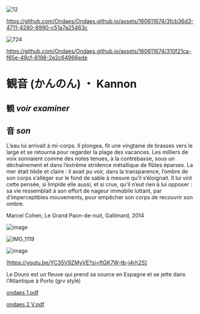 ![12](https://github.com/Ondaes/Ondaes.github.io/assets/160611674/35df982f-2fad-42c1-b6c6-e0a06f2dc4d7)

https://github.com/Ondaes/Ondaes.github.io/assets/160611674/3fcb36d3-4711-4280-8990-c51a7a25463c


![724](https://github.com/Ondaes/Ondaes.github.io/assets/160611674/c6e692f1-b968-4700-9a0f-a109e452362d)


https://github.com/Ondaes/Ondaes.github.io/assets/160611674/310f21ca-f65e-49cf-8198-2e2c64966ede



# 観音 (かんのん) ・ Kannon

## 観 _voir examiner_ 
## 音 _son_ 





L’eau lui arrivait à mi-corps. Il plongea, fit une vingtaine de brasses vers le large et se retourna pour regarder la plage des vacances. Les milliers de voix sonnaient comme des notes tenues, à la contrebasse, sous un déchaînement et dans l’extrême stridence métallique de flûtes éparses. La mer était tiède et claire : il avait pu voir, dans la transparence, l’ombre de son corps s’alléger sur le fond de sable à mesure qu’il s’éloignait. II lui vint cette pensée, si limpide elle aussi, et si crue, qu’il n’eut rien à lui opposer : sa vie ressemblait à son effort de nageur immobile luttant, par d’imperceptibles mouvements, pour empêcher son corps de recouvrir son ombre.

Marcel Cohen, Le Grand Paon-de-nuit, Gallimard, 2014


![image](https://github.com/Ondaes/Ondaes.github.io/assets/160611674/a996ef4d-8780-42c0-9c47-66472c0147d4)

![IMG_1119](https://github.com/Ondaes/Ondaes.github.io/assets/160611674/a2328cf4-b191-42c8-85c9-2c93538cae75)

![![image](https://github.com/Ondaes/Ondaes.github.io/assets/160611674/ecde2366-5669-453c-9784-7da5f422cfb4)
](https://vimeo.com/933193001?share=copy)

[https://youtu.be/YC35V9ZMyVE?si=ftGK7W-tb-j4rh2S]

Le Douro est un fleuve qui prend sa source en Espagne et se jette dans l'Atlantique à Porto (grv stylé)

[ondaes 1.pdf](https://github.com/Ondaes/Ondaes.github.io/files/15140502/ondaes.1.pdf)

[ondaes 2 V.pdf](https://github.com/Ondaes/Ondaes.github.io/files/15140505/ondaes.2.V.pdf)
